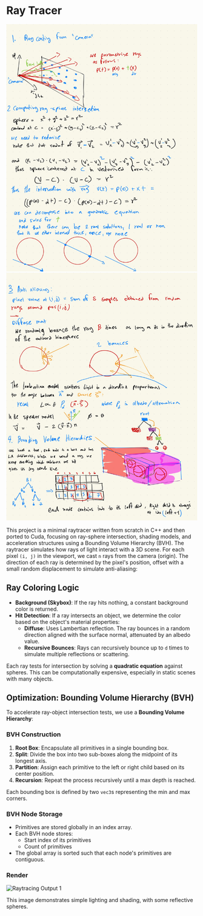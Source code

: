 # Ray Tracer


![building blocks 1: Raycasting and ray-sphere intersection](./raytracediagram2.jpg)
![building blocks 2: anti-aliasing, diffuse and specular materials and BVH acceleration](./raytracediagram1.jpg)

This project is a minimal raytracer written from scratch in C++ and then ported to Cuda, focusing on ray-sphere intersection, shading models, and acceleration structures using a Bounding Volume Hierarchy (BVH).
The raytracer simulates how rays of light interact with a 3D scene. For each pixel `(i, j)` in the viewport, we cast `n` rays from the camera (origin). The direction of each ray is determined by the pixel's position, offset with a small random displacement to simulate anti-aliasing:

## Ray Coloring Logic

- **Background (Skybox)**: If the ray hits nothing, a constant background color is returned.
- **Hit Detection**: If a ray intersects an object, we determine the color based on the object's material properties:
  - **Diffuse**: Uses Lambertian reflection. The ray bounces in a random direction aligned with the surface normal, attenuated by an albedo value.
  - **Recursive Bounces**: Rays can recursively bounce up to `d` times to simulate multiple reflections or scattering.

Each ray tests for intersection by solving a **quadratic equation** against spheres. This can be computationally expensive, especially in static scenes with many objects.

## Optimization: Bounding Volume Hierarchy (BVH)

To accelerate ray-object intersection tests, we use a **Bounding Volume Hierarchy**:

### BVH Construction

1. **Root Box**: Encapsulate all primitives in a single bounding box.
2. **Split**: Divide the box into two sub-boxes along the midpoint of its longest axis.
3. **Partition**: Assign each primitive to the left or right child based on its center position.
4. **Recursion**: Repeat the process recursively until a max depth is reached.

Each bounding box is defined by two `vec3`s representing the min and max corners.

### BVH Node Storage

- Primitives are stored globally in an index array.
- Each BVH node stores:
  - Start index of its primitives
  - Count of primitives
- The global array is sorted such that each node's primitives are contiguous.




### Render

![Raytracing Output 1](./raytrace1.jpg)

This image demonstrates simple lighting and shading, with some reflective spheres.








